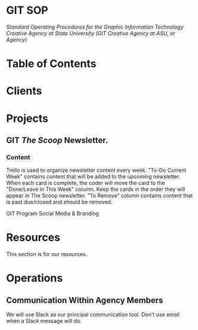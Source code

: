 # GIT SOP

_Standard Operating Procedures for the Graphic Information Technology Creative Agency at State University (GIT Creative Agency at ASU, or Agency)_

# Table of Contents

# Clients

# Projects
## GIT _The Scoop_ Newsletter.
### Content
Trello is used to organize newsletter content every week. 
"To-Do Current Week" contains content that will be added to the upcoming newsletter. When each card is complete, the coder will move the card to the "Done/Leave in This Week" column. Keep the cards in the order they will appear in The Scoop newsletter. 
"To Remove" column contains content that is past due/closed and should be removed.




GIT Program Social Media & Branding

# Resources

This section is for our resources.

# Operations

## Communication Within Agency Members

We will use Slack as our principal communication tool. Don't use email when a Slack message will do.
